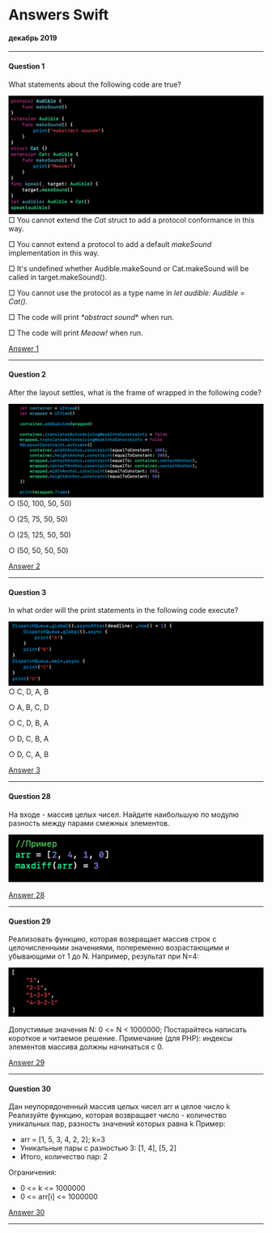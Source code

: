 # Answers Swift
#### декабрь 2019
---
#### Question 1
What statements about the following code are true?

![](https://github.com/TOxaREY/Answers_Swift/blob/master/image/Answer_1.png)
□ You cannot extend the  _Cat_  struct to add a protocol conformance in this way.

□ You cannot extend a protocol to add a default  _makeSound_  implementation in this way.

□ It's undefined whether Audible.makeSound or Cat.makeSound will be called in target.makeSound().

□ You cannot use the protocol as a type name in  _let audible: Audible = Cat()._

□ The code will print  _*abstract sound_* when run.

□ The code will print  _Meaow!_  when run.

[Answer 1](https://github.com/TOxaREY/Answers_Swift/blob/master/Answer_1.playground)

---

#### Question 2
After the layout settles, what is the  frame  of  wrapped  in the following code?

![](https://github.com/TOxaREY/Answers_Swift/blob/master/image/Answer_2.png)
○ (50, 100, 50, 50)

○ (25, 75, 50, 50)

○ (25, 125, 50, 50)

○ (50, 50, 50, 50)

[Answer 2](https://github.com/TOxaREY/Answers_Swift/blob/master/Answer_2.playground)

---

#### Question 3
In what order will the print statements in the following code execute?

![](https://github.com/TOxaREY/Answers_Swift/blob/master/image/Answer_3.png)
○ C, D, A, B

○ A, B, C, D

○ C, D, B, A

○ D, C, B, A

○ D, C, A, B

[Answer 3](https://github.com/TOxaREY/Answers_Swift/blob/master/Answer_3.playground)

---

#### Question 28
На входе - массив целых чисел.
Найдите наибольшую по модулю разность между парами смежных элементов.

![](https://github.com/TOxaREY/Answers_Swift/blob/master/image/Answer_28.png)


[Answer 28](https://github.com/TOxaREY/Answers_Swift/blob/master/Answer_28.playground)

---

#### Question 29
Реализовать функцию, которая возвращает массив строк с целочисленными значениями, попеременно возрастающими и убывающими от 1 до N. 
Например, результат при N=4:

![](https://github.com/TOxaREY/Answers_Swift/blob/master/image/Answer_29.png)

Допустимые значения N:
0 <= N < 1000000;
Постарайтесь написать короткое и читаемое решение.
Примечание (для PHP): индексы элементов массива должны начинаться с 0.


[Answer 29](https://github.com/TOxaREY/Answers_Swift/blob/master/Answer_29.playground)

---

#### Question 30
Дан неупорядоченный массив целых чисел arr и целое число k
Реализуйте функцию, которая возвращает число - количество уникальных пар, разность значений которых равна k
Пример:
* arr = [1, 5, 3, 4, 2, 2]; k=3
* Уникальные пары с разностью 3: [1, 4], [5, 2]
* Итого, количество пар: 2

Ограничения:
* 0 <= k <= 1000000
* 0 <= arr[i] <= 1000000

[Answer 30](https://github.com/TOxaREY/Answers_Swift/blob/master/Answer_30.playground)

---



